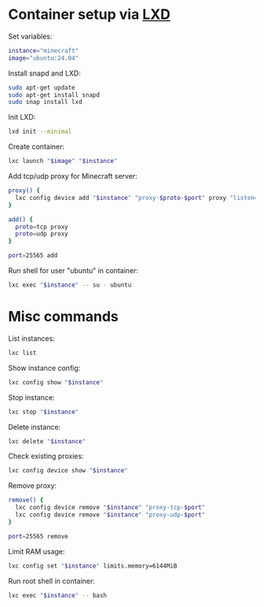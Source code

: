 <!--
  Copyright 2024 Oakdeer project contributors

  Licensed under the Apache License, Version 2.0 (the "License");
  you may not use this file except in compliance with the License.
  You may obtain a copy of the License at

      http://www.apache.org/licenses/LICENSE-2.0

  Unless required by applicable law or agreed to in writing, software
  distributed under the License is distributed on an "AS IS" BASIS,
  WITHOUT WARRANTIES OR CONDITIONS OF ANY KIND, either express or implied.
  See the License for the specific language governing permissions and
  limitations under the License.
-->

# Container setup via [LXD](https://canonical.com/lxd)

Set variables:

```sh
instance="minecraft"
image="ubuntu:24.04"
```

Install snapd and LXD:

```sh
sudo apt-get update
sudo apt-get install snapd
sudo snap install lxd
```

Init LXD:

```sh
lxd init --minimal
```

Create container:

```sh
lxc launch "$image" "$instance"
```

Add tcp/udp proxy for Minecraft server:

```sh
proxy() {
  lxc config device add "$instance" "proxy-$proto-$port" proxy "listen=$proto:0.0.0.0:$port" "connect=$proto:127.0.0.1:$port"
}

add() {
  proto=tcp proxy
  proto=udp proxy
}

port=25565 add
```

Run shell for user "ubuntu" in container:

```sh
lxc exec "$instance" -- su - ubuntu
```

# Misc commands

List instances:

```sh
lxc list
```

Show instance config:

```sh
lxc config show "$instance"
```

Stop instance:

```sh
lxc stop "$instance"
```

Delete instance:

```sh
lxc delete "$instance"
```

Check existing proxies:

```sh
lxc config device show "$instance"
```

Remove proxy:

```sh
remove() {
  lxc config device remove "$instance" "proxy-tcp-$port"
  lxc config device remove "$instance" "proxy-udp-$port"
}

port=25565 remove
```

Limit RAM usage:

```sh
lxc config set "$instance" limits.memory=6144MiB
```

Run root shell in container:

```sh
lxc exec "$instance" -- bash
```
